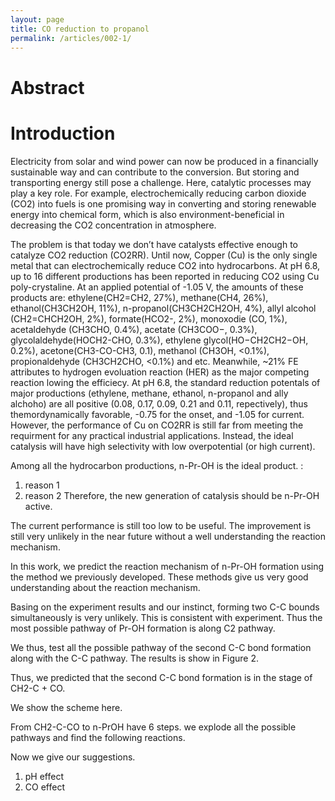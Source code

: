 ```yaml
---
layout: page
title: CO reduction to propanol
permalink: /articles/002-1/
---
```

# Abstract

# Introduction
Electricity from solar and wind power can now be produced in a financially sustainable way and can contribute to the conversion. But storing and transporting energy still pose a challenge. Here, catalytic processes may play a key role. For example, electrochemically reducing carbon dioxide (CO2) into fuels is one promising way in converting and storing renewable energy into chemical form, which is also environment-beneficial in decreasing the CO2 concentration in atmosphere.

The problem is that today we don’t have catalysts effective enough to catalyze CO2 reduction (CO2RR). Until now, Copper (Cu) is the only single metal that can electrochemically reduce CO2 into hydrocarbons. At pH 6.8, up to 16 different productions has been reported in reducing CO2 using Cu poly-crystaline. At an applied potential of -1.05 V, the amounts of these products are: ethylene(CH2=CH2, 27%), methane(CH4, 26%), ethanol(CH3CH2OH, 11%), n-propanol(CH3CH2CH2OH, 4%), allyl alcohol (CH2=CHCH2OH, 2%), formate(HCO2-, 2%), monoxodie (CO, 1%),  acetaldehyde (CH3CHO, 0.4%), acetate (CH3COO−, 0.3%), glycolaldehyde(HOCH2-CHO, 0.3%), ethylene glycol(HO−CH2CH2−OH, 0.2%), acetone(CH3-CO-CH3, 0.1), methanol (CH3OH, <0.1%), propionaldehyde (CH3CH2CHO, <0.1%) and etc. Meanwhile, ~21% FE attributes to hydrogen evoluation reaction (HER) as the major competing reaction lowing the efficiecy. At pH 6.8, the standard reduction potentals of major productions (ethylene, methane, ethanol, n-propanol and ally alchoho)  are all positive (0.08, 0.17, 0.09, 0.21 and 0.11, repectively), thus themordynamically favorable, -0.75 for the onset, and -1.05 for current.
However, the performance of Cu on CO2RR is still far from meeting the requirment for any practical industrial applications. Instead, the ideal catalysis will have high selectivity with low overpotential (or high current).

Among all the hydrocarbon productions, n-Pr-OH is the ideal product. :
1.  reason 1
2.  reason 2
Therefore, the new generation of catalysis should be n-Pr-OH active.

The current performance is still too low to be useful.
The improvement is still very unlikely in the near future without a well understanding the reaction mechanism.

In this work, we predict the reaction mechanism of n-Pr-OH formation using the method we previously developed. These methods give us very good understanding about the reaction mechanism.

Basing on the experiment results and our instinct, forming two C-C bounds simultaneously is very unlikely. This is consistent with experiment. Thus the most possible pathway of Pr-OH formation is along C2 pathway.

We thus, test all the possible pathway of the second C-C bond formation along with the C-C pathway. The results is show in Figure 2.

Thus, we predicted that the second C-C bond formation is in the stage of CH2-C + CO.

We show the scheme here.

From CH2-C-CO to n-PrOH have 6 steps. we explode all the possible pathways and find the following reactions.

Now we give our suggestions.
1.  pH effect
2.  CO effect
